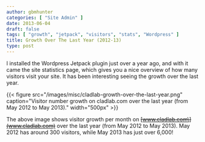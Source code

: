 ```yaml
---
author: gbmhunter
categories: [ "Site Admin" ]
date: 2013-06-04
draft: false
tags: [ "growth", "jetpack", "visitors", "stats", "Wordpress" ]
title: Growth Over The Last Year (2012-13)
type: post
---
```


I installed the Wordpress Jetpack plugin just over a year ago, and with it came the  site statistics page, which gives you a nice overview of how many visitors visit your site. It has been interesting seeing the growth over the last year.

{{< figure src="/images/misc/cladlab-growth-over-the-last-year.png" caption="Visitor number growth on cladlab.com over the last year (from May 2012 to May 2013)."  width="500px" >}}

The above image shows visitor growth per month on ~~\[www.cladlab.com\](www.cladlab.com)~~ over the last year (from May 2012 to May 2013). May 2012 has around 300 visitors, while May 2013 has just over 6,000!
